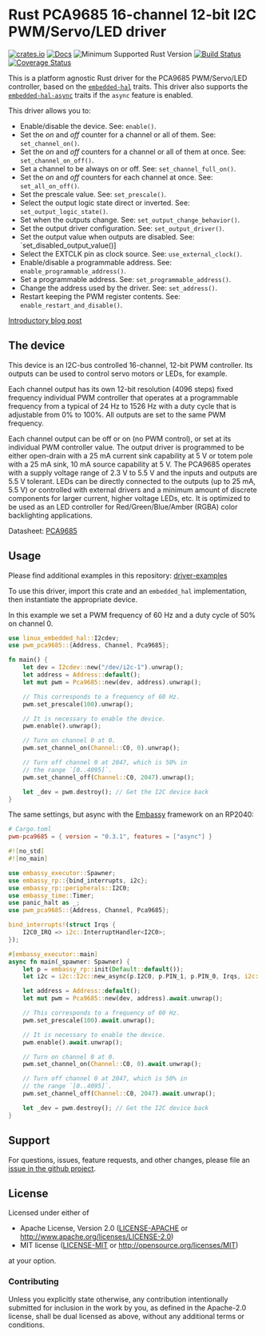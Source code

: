 # Rust PCA9685 16-channel 12-bit I2C PWM/Servo/LED driver

[![crates.io](https://img.shields.io/crates/v/pwm-pca9685.svg)](https://crates.io/crates/pwm-pca9685)
[![Docs](https://docs.rs/pwm-pca9685/badge.svg)](https://docs.rs/pwm-pca9685)
![Minimum Supported Rust Version](https://img.shields.io/badge/rustc-1.75+-blue.svg)
[![Build Status](https://github.com/eldruin/pwm-pca9685-rs/workflows/Build/badge.svg)](https://github.com/eldruin/pwm-pca9685-rs/actions?query=workflow%3ABuild)
[![Coverage Status](https://coveralls.io/repos/github/eldruin/pwm-pca9685-rs/badge.svg?branch=master)](https://coveralls.io/github/eldruin/pwm-pca9685-rs?branch=master)

This is a platform agnostic Rust driver for the PCA9685 PWM/Servo/LED
controller, based on the [`embedded-hal`] traits.
This driver also supports the [`embedded-hal-async`] traits if the `async` feature is enabled.

[`embedded-hal`]: https://github.com/rust-embedded/embedded-hal
[`embedded-hal-async`]: https://github.com/rust-embedded/embedded-hal-async

This driver allows you to:
- Enable/disable the device. See: `enable()`.
- Set the _on_ and _off_ counter for a channel or all of them. See: `set_channel_on()`.
- Set the _on_ and _off_ counters for a channel or all of them at once. See: `set_channel_on_off()`.
- Set a channel to be always on or off. See: `set_channel_full_on()`.
- Set the _on_ and _off_ counters for each channel at once. See: `set_all_on_off()`.
- Set the prescale value. See: `set_prescale()`.
- Select the output logic state direct or inverted. See: `set_output_logic_state()`.
- Set when the outputs change. See: `set_output_change_behavior()`.
- Set the output driver configuration. See: `set_output_driver()`.
- Set the output value when outputs are disabled. See: `set_disabled_output_value()]
- Select the EXTCLK pin as clock source. See: `use_external_clock()`.
- Enable/disable a programmable address. See: `enable_programmable_address()`.
- Set a programmable address. See: `set_programmable_address()`.
- Change the address used by the driver. See: `set_address()`.
- Restart keeping the PWM register contents. See: `enable_restart_and_disable()`.

[Introductory blog post](https://blog.eldruin.com/pca9685-pwm-led-servo-controller-driver-in-rust/)

## The device

This device is an I2C-bus controlled 16-channel, 12-bit PWM controller.
Its outputs can be used to control servo motors or LEDs, for example.

Each channel output has its own 12-bit resolution (4096 steps) fixed
frequency individual PWM controller that operates at a programmable
frequency from a typical of 24 Hz to 1526 Hz with a duty cycle that is
adjustable from 0% to 100%.
All outputs are set to the same PWM frequency.

Each channel output can be off or on (no PWM control), or set at its
individual PWM controller value. The output driver is programmed to be
either open-drain with a 25 mA current sink capability at 5 V or totem pole
with a 25 mA sink, 10 mA source capability at 5 V. The PCA9685 operates
with a supply voltage range of 2.3 V to 5.5 V and the inputs and outputs
are 5.5 V tolerant. LEDs can be directly connected to the outputs (up to
25 mA, 5.5 V) or controlled with external drivers and a minimum amount of
discrete components for larger current, higher voltage LEDs, etc.
It is optimized to be used as an LED controller for Red/Green/Blue/Amber
(RGBA) color backlighting applications.

Datasheet: [PCA9685](https://www.nxp.com/docs/en/data-sheet/PCA9685.pdf)

## Usage

Please find additional examples in this repository: [driver-examples]

[driver-examples]: https://github.com/eldruin/driver-examples

To use this driver, import this crate and an `embedded_hal` implementation,
then instantiate the appropriate device.

In this example we set a PWM frequency of 60 Hz and a duty cycle of 50%
on channel 0.
```rust
use linux_embedded_hal::I2cdev;
use pwm_pca9685::{Address, Channel, Pca9685};

fn main() {
    let dev = I2cdev::new("/dev/i2c-1").unwrap();
    let address = Address::default();
    let mut pwm = Pca9685::new(dev, address).unwrap();

    // This corresponds to a frequency of 60 Hz.
    pwm.set_prescale(100).unwrap();

    // It is necessary to enable the device.
    pwm.enable().unwrap();

    // Turn on channel 0 at 0.
    pwm.set_channel_on(Channel::C0, 0).unwrap();

    // Turn off channel 0 at 2047, which is 50% in
    // the range `[0..4095]`.
    pwm.set_channel_off(Channel::C0, 2047).unwrap();

    let _dev = pwm.destroy(); // Get the I2C device back
}
```

The same settings, but async with the [Embassy](https://embassy.dev/) framework on an RP2040:

```toml
# Cargo.toml
pwm-pca9685 = { version = "0.3.1", features = ["async"] }
```

```rust
#![no_std]
#![no_main]

use embassy_executor::Spawner;
use embassy_rp::{bind_interrupts, i2c};
use embassy_rp::peripherals::I2C0;
use embassy_time::Timer;
use panic_halt as _;
use pwm_pca9685::{Address, Channel, Pca9685};

bind_interrupts!(struct Irqs {
    I2C0_IRQ => i2c::InterruptHandler<I2C0>;
});

#[embassy_executor::main]
async fn main(_spawner: Spawner) {
    let p = embassy_rp::init(Default::default());
    let i2c = i2c::I2c::new_async(p.I2C0, p.PIN_1, p.PIN_0, Irqs, i2c::Config::default());

    let address = Address::default();
    let mut pwm = Pca9685::new(dev, address).await.unwrap();

    // This corresponds to a frequency of 60 Hz.
    pwm.set_prescale(100).await.unwrap();

    // It is necessary to enable the device.
    pwm.enable().await.unwrap();

    // Turn on channel 0 at 0.
    pwm.set_channel_on(Channel::C0, 0).await.unwrap();

    // Turn off channel 0 at 2047, which is 50% in
    // the range `[0..4095]`.
    pwm.set_channel_off(Channel::C0, 2047).await.unwrap();

    let _dev = pwm.destroy(); // Get the I2C device back
}
```

## Support

For questions, issues, feature requests, and other changes, please file an
[issue in the github project](https://github.com/eldruin/pwm-pca9685-rs/issues).

## License

Licensed under either of

 * Apache License, Version 2.0 ([LICENSE-APACHE](LICENSE-APACHE) or
   http://www.apache.org/licenses/LICENSE-2.0)
 * MIT license ([LICENSE-MIT](LICENSE-MIT) or
   http://opensource.org/licenses/MIT)

at your option.

### Contributing

Unless you explicitly state otherwise, any contribution intentionally submitted
for inclusion in the work by you, as defined in the Apache-2.0 license, shall
be dual licensed as above, without any additional terms or conditions.
